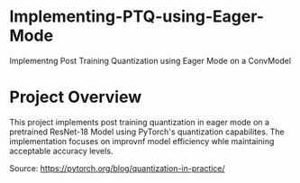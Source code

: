 # Implementing-PTQ-using-Eager-Mode
Implementng Post Training Quantization using Eager Mode on a ConvModel
# Project Overview
This project implements post training quantization in eager mode on a pretrained ResNet-18 Model using PyTorch's quantization capabilites. The implementation focuses on improvnf model efficiency whle maintaining acceptable accuracy levels.

Source: https://pytorch.org/blog/quantization-in-practice/
